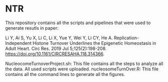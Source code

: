 # NTR
This repository contains all the scripts and pipelines that were used to generate resutls in paper:

Li Y, Ai S, Yu X, Li C, Li X, Yue Y, Wei Y, Li CY, He A. Replication-Independent Histone Turnover Underlines the Epigenetic Homeostasis in Adult Heart. Circ Res. 2019 Jul 5;125(2):198-208. https://doi.org/10.1161/CIRCRESAHA.118.314366.

NucleocomeTurnoverProject.sh: This file contains all the steps to analyze all the data. All used scripts were uploaded.
nucleosomeTurnOver.R: This file contains all the command lines to generate all the figures.
